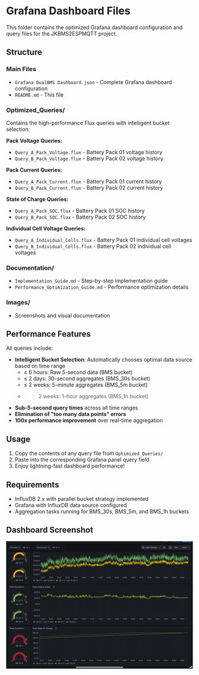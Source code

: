 # Grafana Dashboard Files

This folder contains the optimized Grafana dashboard configuration and query files for the JKBMS2ESPMQTT project.

## Structure

### Main Files
- `Grafana DualBMS Dashboard.json` - Complete Grafana dashboard configuration
- `README.md` - This file

### Optimized_Queries/
Contains the high-performance Flux queries with intelligent bucket selection:

**Pack Voltage Queries:**
- `Query_A_Pack_Voltage.flux` - Battery Pack 01 voltage history
- `Query_B_Pack_Voltage.flux` - Battery Pack 02 voltage history

**Pack Current Queries:**
- `Query_A_Pack_Current.flux` - Battery Pack 01 current history
- `Query_B_Pack_Current.flux` - Battery Pack 02 current history

**State of Charge Queries:**
- `Query_A_Pack_SOC.flux` - Battery Pack 01 SOC history
- `Query_B_Pack_SOC.flux` - Battery Pack 02 SOC history

**Individual Cell Voltage Queries:**
- `Query_A_Individual_Cells.flux` - Battery Pack 01 individual cell voltages
- `Query_B_Individual_Cells.flux` - Battery Pack 02 individual cell voltages

### Documentation/
- `Implementation_Guide.md` - Step-by-step implementation guide
- `Performance_Optimization_Guide.md` - Performance optimization details

### Images/
- Screenshots and visual documentation

## Performance Features

All queries include:
- **Intelligent Bucket Selection**: Automatically chooses optimal data source based on time range
  - ≤ 6 hours: Raw 5-second data (BMS bucket)
  - ≤ 2 days: 30-second aggregates (BMS_30s bucket)
  - ≤ 2 weeks: 5-minute aggregates (BMS_5m bucket)
  - > 2 weeks: 1-hour aggregates (BMS_1h bucket)
- **Sub-5-second query times** across all time ranges
- **Elimination of "too many data points" errors**
- **100x performance improvement** over real-time aggregation

## Usage

1. Copy the contents of any query file from `Optimized_Queries/`
2. Paste into the corresponding Grafana panel query field
3. Enjoy lightning-fast dashboard performance!

## Requirements

- InfluxDB 2.x with parallel bucket strategy implemented
- Grafana with InfluxDB data source configured
- Aggregation tasks running for BMS_30s, BMS_5m, and BMS_1h buckets

## Dashboard Screenshot

![Grafana BMS Dashboard](Images/GrafanaBMS.jpg)

